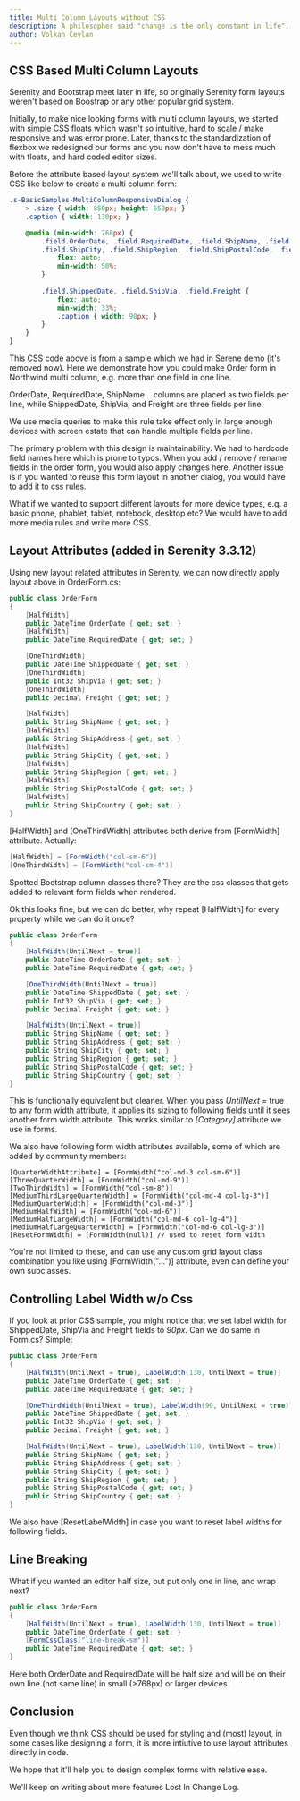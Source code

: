 ```yaml
---
title: Multi Column Layouts without CSS
description: A philosopher said "change is the only constant in life". By this logic, Serenity should not be a constant, thus it changes a lot. If in doubt, just take a peek at our change log (https://github.com/serenity-is/Serenity/blob/master/CHANGELOG.md). Even though we write about them in that file, so many cool new features goes unnoticed, or might not be fully understood from the short description in the log. One of the features that we'd like to talk about is the one we added to simplify multi column layouts, which is modelled after Bootstrap grid system / column classes.
author: Volkan Ceylan
---
```


## CSS Based Multi Column Layouts

Serenity and Bootstrap meet later in life, so originally Serenity form layouts weren't based on Boostrap or any other popular grid system.

Initially, to make nice looking forms with multi column layouts, we started with simple CSS floats which wasn't so intuitive, hard to scale / make responsive and was error prone. Later, thanks to the standardization of flexbox we redesigned our forms and you now don't have to mess much with floats, and hard coded editor sizes.

Before the attribute based layout system we'll talk about, we used to write CSS like below to create a multi column form:

```css
.s-BasicSamples-MultiColumnResponsiveDialog {
    > .size { width: 850px; height: 650px; }
    .caption { width: 130px; }

    @media (min-width: 768px) {
        .field.OrderDate, .field.RequiredDate, .field.ShipName, .field.ShipAddress, 
        .field.ShipCity, .field.ShipRegion, .field.ShipPostalCode, .field.ShipCountry {
            flex: auto;
            min-width: 50%;
        }
        
        .field.ShippedDate, .field.ShipVia, .field.Freight { 
            flex: auto;
            min-width: 33%;
            .caption { width: 90px; } 
        }
    }
}
```

This CSS code above is from a sample which we had in Serene demo (it's removed now). Here we demonstrate how you could make Order form in Northwind multi column, e.g. more than one field in one line.

OrderDate, RequiredDate, ShipName... columns are placed as two fields per line, while ShippedDate, ShipVia, and Freight are three fields per line.

We use media queries to make this rule take effect only in large enough devices with screen estate that can handle multiple fields per line.

The primary problem with this design is maintainability. We had to hardcode field names here which is prone to typos. When you add / remove / rename fields in the order form, you would also apply changes here. Another issue is if you wanted to reuse this form layout in another dialog, you would have to add it to css rules.

What if we wanted to support different layouts for more device types, e.g. a basic phone, phablet, tablet, notebook, desktop etc? We would have to add more media rules and write more CSS.

## Layout Attributes (added in Serenity 3.3.12)

Using new layout related attributes in Serenity, we can now directly apply layout above in OrderForm.cs:

```cs
public class OrderForm
{
    [HalfWidth]
    public DateTime OrderDate { get; set; }
    [HalfWidth]
    public DateTime RequiredDate { get; set; }

    [OneThirdWidth]
    public DateTime ShippedDate { get; set; }
    [OneThirdWidth]
    public Int32 ShipVia { get; set; }
    [OneThirdWidth]
    public Decimal Freight { get; set; }

    [HalfWidth]
    public String ShipName { get; set; }
    [HalfWidth]
    public String ShipAddress { get; set; }
    [HalfWidth]
    public String ShipCity { get; set; }
    [HalfWidth]
    public String ShipRegion { get; set; }
    [HalfWidth]
    public String ShipPostalCode { get; set; }
    [HalfWidth]
    public String ShipCountry { get; set; }
}
```

[HalfWidth] and [OneThirdWidth] attributes both derive from [FormWidth] attribute. Actually:

```cs
[HalfWidth] = [FormWidth("col-sm-6")]
[OneThirdWidth] = [FormWidth("col-sm-4")]
```

Spotted Bootstrap column classes there? They are the css classes that gets added to relevant form fields when rendered.

Ok this looks fine, but we can do better, why repeat [HalfWidth] for every property while we can do it once?

```cs
public class OrderForm
{
    [HalfWidth(UntilNext = true)]
    public DateTime OrderDate { get; set; }
    public DateTime RequiredDate { get; set; }

    [OneThirdWidth(UntilNext = true)]
    public DateTime ShippedDate { get; set; }
    public Int32 ShipVia { get; set; }
    public Decimal Freight { get; set; }

    [HalfWidth(UntilNext = true)]
    public String ShipName { get; set; }
    public String ShipAddress { get; set; }
    public String ShipCity { get; set; }
    public String ShipRegion { get; set; }
    public String ShipPostalCode { get; set; }
    public String ShipCountry { get; set; }
}
```

This is functionally equivalent but cleaner. When you pass *UntilNext* = true to any form width attribute, it applies its sizing to following fields until it sees another form width attribute. This works similar to *[Category]* attribute we use in forms. 

We also have following form width attributes available, some of which are added by community members:

```
[QuarterWidthAttribute] = [FormWidth("col-md-3 col-sm-6")]
[ThreeQuarterWidth] = [FormWidth("col-md-9")]
[TwoThirdWidth] = [FormWidth("col-sm-8")]
[MediumThirdLargeQuarterWidth] = [FormWidth("col-md-4 col-lg-3")]
[MediumQuarterWidth] = [FormWidth("col-md-3")]
[MediumHalfWidth] = [FormWidth("col-md-6")]
[MediumHalfLargeWidth] = [FormWidth("col-md-6 col-lg-4")]
[MediumHalfLargeQuarterWidth] = [FormWidth("col-md-6 col-lg-3")]
[ResetFormWidth] = [FormWidth(null)] // used to reset form width
```

You're not limited to these, and can use any custom grid layout class combination you like using [FormWidth("...")] attribute, even can define your own subclasses.

## Controlling Label Width w/o Css

If you look at prior CSS sample, you might notice that we set label width for ShippedDate, ShipVia and Freight fields to *90px*. Can we do same in Form.cs? Simple:

```cs
public class OrderForm
{
    [HalfWidth(UntilNext = true), LabelWidth(130, UntilNext = true)]
    public DateTime OrderDate { get; set; }
    public DateTime RequiredDate { get; set; }

    [OneThirdWidth(UntilNext = true), LabelWidth(90, UntilNext = true)]
    public DateTime ShippedDate { get; set; }
    public Int32 ShipVia { get; set; }
    public Decimal Freight { get; set; }

    [HalfWidth(UntilNext = true), LabelWidth(130, UntilNext = true)]
    public String ShipName { get; set; }
    public String ShipAddress { get; set; }
    public String ShipCity { get; set; }
    public String ShipRegion { get; set; }
    public String ShipPostalCode { get; set; }
    public String ShipCountry { get; set; }
}
```

We also have [ResetLabelWidth] in case you want to reset label widths for following fields.

## Line Breaking

What if you wanted an editor half size, but put only one in line, and wrap next?

```cs
public class OrderForm
{
    [HalfWidth(UntilNext = true), LabelWidth(130, UntilNext = true)]
    public DateTime OrderDate { get; set; }
    [FormCssClass("line-break-sm")]
    public DateTime RequiredDate { get; set; }
}
```

Here both OrderDate and RequiredDate will be half size and will be on their own line (not same line) in small (>768px) or larger devices.

## Conclusion

Even though we think CSS should be used for styling and (most) layout, in some cases like designing a form, it is more intiutive to use layout attributes directly in code. 

We hope that it'll help you to design complex forms with relative ease.

We'll keep on writing about more features Lost In Change Log.
